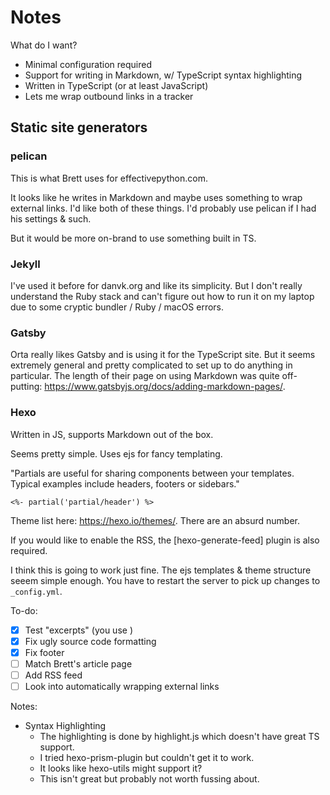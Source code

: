 # Notes

What do I want?

- Minimal configuration required
- Support for writing in Markdown, w/ TypeScript syntax highlighting
- Written in TypeScript (or at least JavaScript)
- Lets me wrap outbound links in a tracker

## Static site generators

### pelican

This is what Brett uses for effectivepython.com.

It looks like he writes in Markdown and maybe uses something to wrap external links.
I'd like both of these things.
I'd probably use pelican if I had his settings & such.

But it would be more on-brand to use something built in TS.

### Jekyll

I've used it before for danvk.org and like its simplicity.
But I don't really understand the Ruby stack and can't figure out how to run it
on my laptop due to some cryptic bundler / Ruby / macOS errors.

### Gatsby

Orta really likes Gatsby and is using it for the TypeScript site.
But it seems extremely general and pretty complicated to set up to do anything
in particular. The length of their page on using Markdown was quite off-putting:
https://www.gatsbyjs.org/docs/adding-markdown-pages/.

### Hexo

Written in JS, supports Markdown out of the box.

Seems pretty simple. Uses ejs for fancy templating.

"Partials are useful for sharing components between your templates. Typical examples include headers, footers or sidebars."

    <%- partial('partial/header') %>

Theme list here: <https://hexo.io/themes/>. There are an absurd number.

If you would like to enable the RSS, the [hexo-generate-feed] plugin is also required.

I think this is going to work just fine. The ejs templates & theme structure seeem simple enough. You have to restart the server to pick up changes to `_config.yml`.

To-do:

- [x] Test "excerpts" (you use <!-- more -->)
- [x] Fix ugly source code formatting
- [x] Fix footer
- [ ] Match Brett's article page
- [ ] Add RSS feed
- [ ] Look into automatically wrapping external links

Notes:

- Syntax Highlighting
  - The highlighting is done by highlight.js which doesn't have great TS support.
  - I tried hexo-prism-plugin but couldn't get it to work.
  - It looks like hexo-utils might support it?
  - This isn't great but probably not worth fussing about.

